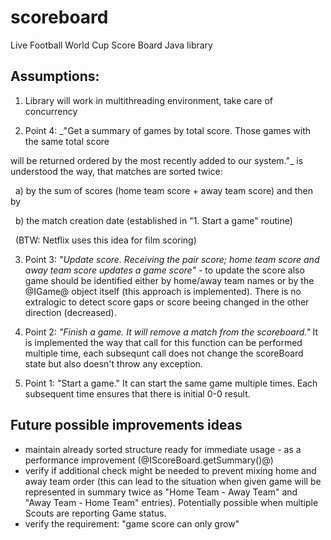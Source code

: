 # scoreboard

Live Football World Cup Score Board Java library

## Assumptions:

1. Library will work in multithreading environment, take care of concurrency

2. Point 4: _"Get a summary of games by total score. Those games with the same total score

will be returned ordered by the most recently added to our system."_ is understood the way, that matches are sorted twice:

&nbsp;	a) by the sum of scores (home team score + away team score) and then by

&nbsp;	b) the match creation date (established in "1. Start a game" routine)

&nbsp;	(BTW: Netflix uses this idea for film scoring)

3. Point 3: _"Update score. Receiving the pair score; home team score and away team score updates a game score"_ - to update the score also game should be identified either by home/away team names or by the @IGame@ object itself (this approach is implemented).
There is no extralogic to detect score gaps or score beeing changed in the other direction (decreased).

4. Point 2: _"Finish a game. It will remove a match from the scoreboard."_ It is implemented the way that call for this function can be performed multiple time, each subsequnt call does not change the scoreBoard state but also doesn't throw any exception.

5. Point 1: "Start a game." It can start the same game multiple times. Each subsequent time ensures that there is initial 0-0 result.

## Future possible improvements ideas

- maintain already sorted structure ready for immediate usage - as a performance improvement (@IScoreBoard.getSummary()@)
- verify if additional check might be needed to prevent mixing home and away team order (this can lead to the situation when given game will be represented in summary twice as "Home Team - Away Team" and "Away Team - Home Team" entries).
Potentially possible when multiple Scouts are reporting Game status.
- verify the requirement: "game score can only grow"

